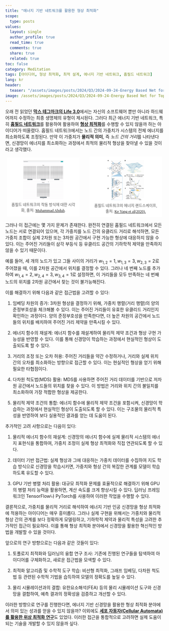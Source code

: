 ```yaml
---
title: "에너지 기반 네트워크를 활용한 형상 최적화"
scope:
  type: posts
values:
  layout: single
  author_profile: true
  read_time: true
  comments: true
  share: true
  related: true
toc: false
category: Meditation
tags: [아이디어, 형상 최적화, 최적 설계, 에너지 기반 네트워크, 홉필드 네트워크]
lang: kr
header:
  teaser: "/assets/images/posts/2024/Q3/2024-09-24-Energy Based Net for Top Opt/TopOpt of a Compliance Prob.png"
image: /assets/images/posts/2024/Q3/2024-09-24-Energy Based Net for Top Opt/TopOpt of a Compliance Prob.png
---
```


<style>
  .centered-container {
      text-align: center;
  }
  figure {
      display: inline-block;
      margin: auto;
      padding: 10px;
      text-align: center;
      background-color: #fff;
  }
  figcaption {
      font-family: "Wanted Sans Variable", "Wanted Sans";
      font-size: 12px;
      color: #555;
      margin-top: 5px;
  }

  /* 새로 추가된 스타일 */
  .two-fig-container {
      display: flex;
      justify-content: center;
      align-items: flex-start;
      gap: 20px; /* 이미지 간의 간격 */
      flex-wrap: wrap; /* 화면이 좁아질 때 이미지를 세로로 배치 */
  }
  .two-fig-container figure {
      width: calc(50% - 20px); /* 두 개의 figure가 나란히 배치되도록 설정 */
      box-sizing: border-box; /* 패딩과 보더를 포함하여 너비 계산 */
  }

  /* 작은 화면에서 각 figure를 세로로 배치 */
  @media (max-width: 768px) {
      .two-fig-container figure {
          width: 100%; /* 작은 화면에서는 figure가 전체 너비를 차지 */
      }
  }
</style>


오래 전 읽었던 [**막스 테그마크의 Life 3.0**](https://www.amazon.com/Life-3-0-Being-Artificial-Intelligence/dp/1101946598)에서는 자신의 소프트웨어 뿐만 아니라 하드웨어까지 수정하는 최종 생명체의 유형이 제시된다. 그러다 최근 에너지 기반 네트워크, 특히 [**홉필드 네트워크**](https://en.wikipedia.org/wiki/Hopfield_network)를 활용하여 활용하여 [**형상 최적화**](https://en.wikipedia.org/wiki/Topology_optimization)를 수행할 수 있지 않을까 하는 아이디어가 떠올렸다. 홉필드 네트워크에서는 노드 간의 가중치가 시스템의 전체 에너지를 최소화하도록 조정된다. 만약 이 가중치가 **물리적 의미**, 즉 *노드 간의 거리*를 나타낸다면, 신경망이 에너지를 최소화하는 과정에서 최적의 물리적 형상을 찾아낼 수 있을 것이라고 생각했다.


<div class="centered-container">
  <div class="two-fig-container">
    <figure>
      <img src="/assets/images/posts/2024/Q3/2024-09-24-Energy Based Net for Top Opt/Memory Retrieval in Hopfield Network .gif" style="width: 60%; height: auto;">
      <figcaption>
        홉필드 네트워크의 작동 방식에 대한 시각화, 출처: <a href="https://towardsdatascience.com/visualizing-episodic-memory-with-hopfield-network-a6e8bde967cb">Muhammad Abduh</a>.
      </figcaption>
    </figure>
    <figure>
      <img src="/assets/images/posts/2024/Q3/2024-09-24-Energy Based Net for Top Opt/Scheme for Hopfield Network.png" style="width: 55%; height: auto;">
      <figcaption>
        홉필드 네트워크의 에너지 랜드스케이프, 출처: <a href="https://www.researchgate.net/figure/Illustration-of-a-Hopfield-network-with-transiently-chaotic-dynamics-A-Schematic-of-a_fig1_343660391">Ke Yang et al(2020).</a>
      </figcaption>
    </figure>
  </div>
</div>

그러나 이 접근에는 몇 가지 문제가 존재한다. 완전히 연결된 홉필드 네트워크에서 모든 노드는 서로 연결되어 있으며, 각 가중치를 노드 간의 유클리드 거리로 해석하면, 모든 가중치 조합이 실제 2차원 또는 3차원 공간에서 구현 가능한 형상에 대응하지 않을 수 있다. 이는 주어진 거리들이 삼각 부등식 등 유클리드 공간의 기하학적 제약을 만족하지 않을 수 있기 때문이다.

예를 들어, 세 개의 노드가 있고 그들 사이의 거리가 $w_{1,2}=1, w_{1,3}=3, w_{2,3}=2$로 주어졌을 때, 이를 2차원 공간에서 위치를 결정할 수 있다. 그러나 네 번째 노드를 추가하여 $w_{1,4}=2, w_{2,4}=3, w_{3,4}=1$로 설정하면, 이 거리들을 모두 만족하는 네 번째 노드의 위치를 2차원 공간에서 찾는 것이 불가능해진다.


이를 해결하기 위해 다음과 같은 접근법을 고려할 수 있다:

1. 임베딩 차원의 증가: 3차원 형상을 결정하기 위해, 가중치 행렬(거리 행렬)의 양의 준정부호성을 체크해볼 수 있다. 이는 주어진 거리들이 유효한 유클리드 거리인지 확인하는 과정이다. 양의 준정부호성을 만족한다면, 더 높은 차원의 공간에서 노드들의 위치를 배치하여 주어진 거리 제약을 만족시킬 수 있다.

2. 에너지 함수의 재설계: 에너지 함수를 재설계하여 물리적 제약 조건과 형상 구현 가능성을 반영할 수 있다. 이를 통해 신경망이 학습하는 과정에서 현실적인 형상이 도출되도록 할 수 있다.

3. 거리의 조정 또는 오차 허용: 주어진 거리들을 약간 수정하거나, 거리와 실제 위치 간의 오차를 최소화하는 방향으로 접근할 수 있다. 이는 현실적인 형상을 얻기 위해 필요한 타협점이다.

4. 다차원 척도법(MDS) 활용: MDS를 사용하면 주어진 거리 데이터를 기반으로 저차원 공간에서 노드들의 위치를 찾을 수 있다. 이 방법은 거리와 위치 간의 불일치를 최소화하여 가장 적합한 형상을 제공한다.

5. 물리적 제약 조건의 통합: 에너지 함수에 물리적 제약 조건을 포함시켜, 신경망이 학습하는 과정에서 현실적인 형상이 도출되도록 할 수 있다. 이는 구조물의 물리적 특성을 반영하여 보다 실용적인 결과를 얻는 데 도움이 된다.

추가적인 고려 사항으로는 다음이 있다:

1. 물리적 에너지 함수의 재설계: 신경망의 에너지 함수에 실제 물리적 시스템의 에너지 표현식을 통합하여, 가중치 조정이 실제 형상 최적화와 직접 연관되도록 할 수 있다.

2. 데이터 기반 접근법: 실제 형상과 그에 대응하는 가중치 데이터를 수집하여 지도 학습 방식으로 신경망을 학습시키면, 가중치와 형상 간의 복잡한 관계를 모델이 학습하도록 유도할 수 있다.

3. GPU 기반 병렬 처리 활용: 대규모 최적화 문제를 효율적으로 해결하기 위해 GPU의 병렬 처리 능력을 활용하면, 계산 속도를 크게 향상시킬 수 있다. 딥러닝 프레임워크인 TensorFlow나 PyTorch를 사용하여 이러한 작업을 수행할 수 있다.

결론적으로, 가중치를 물리적 거리로 해석하여 에너지 기반 인공 신경망을 형상 최적화에 적용하는 아이디어는 매우 흥미롭다. 그러나 실제 구현을 위해서는 가중치와 물리적 형상 간의 관계를 보다 정확하게 모델링하고, 기하학적 제약과 물리적 특성을 고려한 추가적인 접근이 필요하다. 이를 통해 형상 최적화 분야에서 신경망을 활용한 혁신적인 방법을 개발할 수 있을 것이다.

앞으로의 연구 방향으로는 다음과 같은 것들이 있다:

1. 토폴로지 최적화와 딥러닝의 융합 연구 조사: 기존에 진행된 연구들을 탐색하여 아이디어를 구체화하고, 새로운 접근법을 모색할 수 있다.

2. 최적화 알고리즘 및 수학적 도구 학습: 비선형 최적화, 그래프 임베딩, 다차원 척도법 등 관련된 수학적 기법을 습득하여 모델의 정확도를 높일 수 있다.

3. 물리 시뮬레이션과의 결합: 유한요소해석(FEA) 등의 물리 시뮬레이션 도구와 신경망을 결합하여, 예측 결과의 정확성을 검증하고 개선할 수 있다.

이러한 방향으로 연구를 진행한다면, 에너지 기반 신경망을 활용한 형상 최적화 분야에서 의미 있는 성과를 얻을 수 있지 않을까? 이외에도 [**세포 자동자(Cellular Automata)를 활용한 위상 최적화 연구**](https://www.mdpi.com/2076-3417/13/5/2929)도 있었다. 이러한 접근을 통합적으로 고려하면 실제 도움이 되는 기술을 개발할 수 있지 않을까 싶다.